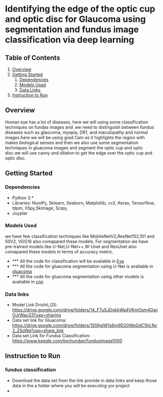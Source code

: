# Identifying the edge of the optic cup and optic disc for Glaucoma using segmentation and fundus image classification via deep learning

## Table of Contents
1. [Overview](#overview)
2. [Getting Started](#getting-started)
    1. [Dependencies](#dependencies)
    2. [Models Used](#models)
    3. [Data Links](#data)
3. [Instruction to Run](#instruction)

## Overview <a name="overview"></a>
Human eye has a lot of diseases, here we will using some classification techniques on fundas images and .we need to distinguish between fundus diseases such as glaucoma, myopia, DR1, and maculopathy and normal images.here we will be using grad Cam as it highlights the region with makes biological senses and then we also use some segmentation techniques in gluacoma images and segment the optic cup and optic disc.we will use canny and dilation to get the edge over the optic cup and optic disc.


## Getting Started <a name="getting-started"></a>

### Dependencies <a name="dependencies"></a>
* Python 3.*
* Libraries: NumPy, Sklearn, Seaborn, Matplotlib, cv2, Keras, Tensorflow, tdpm, h5py,Skimage, Scipy, 
* Juypter

### Models Used <a name="models"></a>
we have few classification techniques like MobileNetV2,ResNet152,101 and 50V2, VGG16 also comapared these models. For segmentation we have pre-trained models like U-Net,U-Net++,W-Unet and ResUnet also comapared these models in terms of accuracy metric.
- *** All the code for classification will be avaliable in [Eye](https://github.com/ranjithchodavarapu/Edge-Detection-for-optic-cup-and-optic-disc-of-Gluacoma/tree/main/eye)
- *** All the code for gluacoma segmentation using U-Net is avaliable in [gluacoma](https://github.com/ranjithchodavarapu/Edge-Detection-for-optic-cup-and-optic-disc-of-Gluacoma/tree/main/glucoma)
- *** All the code for gluacoma segmentation using other models is avaliable in [cnn](https://github.com/ranjithchodavarapu/Edge-Detection-for-optic-cup-and-optic-disc-of-Gluacoma/tree/main/cnn)

### Data links<a name="data"></a>
- Model Link Drishti_GS: https://drive.google.com/drive/folders/14_FTu5JDokkWa4VKmOsm4GwjOJrWau33?usp=sharing
- Data set link for Gluacoma: https://drive.google.com/drive/folders/1S5KglW1s6m9D20WeGdC5hLfkr2_ZSoWq?usp=share_link
- Data set Link for Fundus Classification: https://www.kaggle.com/linchundan/fundusimage1000

## Instruction to Run<a name="instruction"></a>
### fundus classification 
* Download the data set from the link provide in data links and keep those data in the a folder where you will be executing yor project 
* 
